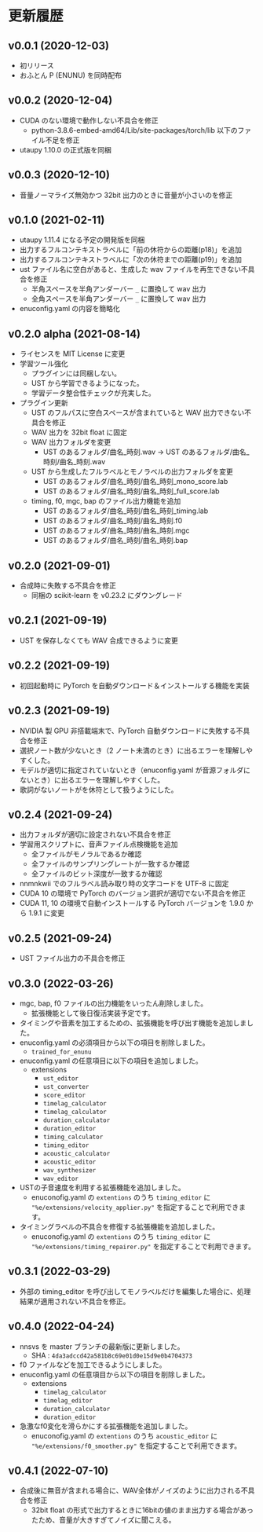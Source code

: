 # 更新履歴

## v0.0.1 (2020-12-03)

- 初リリース
- おふとん P (ENUNU) を同時配布

## v0.0.2 (2020-12-04)

- CUDA のない環境で動作しない不具合を修正
  - python-3.8.6-embed-amd64/Lib/site-packages/torch/lib 以下のファイル不足を修正
- utaupy 1.10.0 の正式版を同梱

## v0.0.3 (2020-12-10)

- 音量ノーマライズ無効かつ 32bit 出力のときに音量が小さいのを修正

## v0.1.0 (2021-02-11)

- utaupy 1.11.4 になる予定の開発版を同梱
- 出力するフルコンテキストラベルに「前の休符からの距離(p18)」を追加
- 出力するフルコンテキストラベルに「次の休符までの距離(p19)」を追加
- ust ファイル名に空白があると、生成した wav ファイルを再生できない不具合を修正
  - 半角スペースを半角アンダーバー `_` に置換して wav 出力
  - 全角スペースを半角アンダーバー `_` に置換して wav 出力
- enuconfig.yaml の内容を簡略化

## v0.2.0 alpha (2021-08-14)

- ライセンスを MIT License に変更
- 学習ツール強化
  - プラグインには同梱しない。
  - UST から学習できるようになった。
  - 学習データ整合性チェックが充実した。
- プラグイン更新
  - UST のフルパスに空白スペースが含まれていると WAV 出力できない不具合を修正
  - WAV 出力を 32bit float に固定
  - WAV 出力フォルダを変更
    - UST のあるフォルダ/曲名\_時刻.wav -> UST のあるフォルダ/曲名\_時刻/曲名\_時刻.wav
  - UST から生成したフルラベルとモノラベルの出力フォルダを変更
    - UST のあるフォルダ/曲名\_時刻/曲名\_時刻\_mono_score.lab
    - UST のあるフォルダ/曲名\_時刻/曲名\_時刻\_full_score.lab
  - timing, f0, mgc, bap のファイル出力機能を追加
    - UST のあるフォルダ/曲名\_時刻/曲名\_時刻\_timing.lab
    - UST のあるフォルダ/曲名\_時刻/曲名\_時刻.f0
    - UST のあるフォルダ/曲名\_時刻/曲名\_時刻.mgc
    - UST のあるフォルダ/曲名\_時刻/曲名\_時刻.bap

## v0.2.0 (2021-09-01)

- 合成時に失敗する不具合を修正
  - 同梱の scikit-learn を v0.23.2 にダウングレード

## v0.2.1 (2021-09-19)

- UST を保存しなくても WAV 合成できるように変更

## v0.2.2 (2021-09-19)

- 初回起動時に PyTorch を自動ダウンロード＆インストールする機能を実装

## v0.2.3 (2021-09-19)

- NVIDIA 製 GPU 非搭載端末で、PyTorch 自動ダウンロードに失敗する不具合を修正
- 選択ノート数が少ないとき（2 ノート未満のとき）に出るエラーを理解しやすくした。
- モデルが適切に指定されていないとき（enuconfig.yaml が音源フォルダにないとき）に出るエラーを理解しやすくした。
- 歌詞がないノートがを休符として扱うようにした。

## v0.2.4 (2021-09-24)

- 出力フォルダが適切に設定されない不具合を修正
- 学習用スクリプトに、音声ファイル点検機能を追加
  - 全ファイルがモノラルであるか確認
  - 全ファイルのサンプリングレートが一致するか確認
  - 全ファイルのビット深度が一致するか確認
- nnmnkwii でのフルラベル読み取り時の文字コードを UTF-8 に固定
- CUDA 10 の環境で PyTorch のバージョン選択が適切でない不具合を修正
- CUDA 11, 10 の環境で自動インストールする PyTorch バージョンを 1.9.0 から 1.9.1 に変更

## v0.2.5 (2021-09-24)

- UST ファイル出力の不具合を修正

## v0.3.0 (2022-03-26)

- mgc, bap, f0 ファイルの出力機能をいったん削除しました。
  - 拡張機能として後日復活実装予定です。
- タイミングや音素を加工するための、拡張機能を呼び出す機能を追加しました。
- enuconfig.yaml の必須項目から以下の項目を削除しました。
  - `trained_for_enunu`
- enuconfig.yaml の任意項目に以下の項目を追加しました。
  - extensions
    - `ust_editor`
    - `ust_converter`
    -  `score_editor`
    - `timelag_calculator`
    - `timelag_calculator`
    - `duration_calculator`
    - `duration_editor`
    - `timing_calculator`
    - `timing_editor`
    - `acoustic_calculator`
    - `acoustic_editor`
    - `wav_synthesizer`
    - `wav_editor`
- USTの子音速度を利用する拡張機能を追加しました。
  - enuconofig.yaml の `extentions` のうち `timing_editor` に `"%e/extensions/velocity_applier.py"` を指定することで利用できます。
- タイミングラベルの不具合を修復する拡張機能を追加しました。
  - enuconofig.yaml の `extentions` のうち `timing_editor` に `"%e/extensions/timing_repairer.py"` を指定することで利用できます。

## v0.3.1 (2022-03-29)

- 外部の timing_editor を呼び出してモノラベルだけを編集した場合に、処理結果が適用されない不具合を修正。

## v0.4.0 (2022-04-24)

- nnsvs を master ブランチの最新版に更新しました。
  - SHA : `4da3adccd42a581b8c69e01d0e15d9e0b4704373`
- f0 ファイルなどを加工できるようにしました。
- enuconfig.yaml の任意項目から以下の項目を削除しました。
  - extensions
    - `timelag_calculator`
    - `timelag_editor`
    - `duration_calculator`
    - `duration_editor`
- 急激なf0変化を滑らかにする拡張機能を追加しました。
  - enuconofig.yaml の `extentions` のうち `acoustic_editor` に `"%e/extensions/f0_smoother.py"` を指定することで利用できます。

## v0.4.1 (2022-07-10)

- 合成後に無音が含まれる場合に、WAV全体がノイズのように出力される不具合を修正
  - 32bit float の形式で出力するときに16bitの値のまま出力する場合があったため、音量が大きすぎてノイズに聞こえる。
